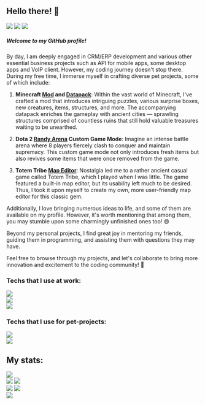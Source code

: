 ## Hello there! 👋

[![](https://img.shields.io/badge/Telegram-2CA5E0?style=for-the-badge&logo=telegram&logoColor=white)](https://t.me/qoqqi)
[![](https://img.shields.io/badge/Discord-7289DA?style=for-the-badge&logo=discord&logoColor=white)](https://discordapp.com/users/273145881669140482)
[![](https://img.shields.io/badge/Gmail-D14836?style=for-the-badge&logo=gmail&logoColor=white)](mailto:sazykin.georgii@gmail.com)

##### Welcome to my GitHub profile!

By day, I am deeply engaged in CRM/ERP development and various other essential business projects such as API for mobile apps, some desktop apps and VoIP client. However, my coding journey doesn't stop there. During my free time, I immerse myself in crafting diverse pet projects, some of which include:

1. **Minecraft [Mod](https://github.com/theqoqqi/qcraft-1.19) and [Datapack](qstructs-1.19)**:
Within the vast world of Minecraft, I've crafted a mod that introduces intriguing puzzles, various surprise boxes, new creatures, items, structures, and more. The accompanying datapack enriches the gameplay with ancient cities — sprawling structures comprised of countless ruins that still hold valuable treasures waiting to be unearthed.

2. **Dota 2 [Randy Arena](https://github.com/theqoqqi/randyarena) Custom Game Mode**:
Imagine an intense battle arena where 8 players fiercely clash to conquer and maintain supremacy. This custom game mode not only introduces fresh items but also revives some items that were once removed from the game.

3. **Totem Tribe [Map Editor](https://github.com/theqoqqi/tteditor)**:
Nostalgia led me to a rather ancient casual game called Totem Tribe, which I played when I was little. The game featured a built-in map editor, but its usability left much to be desired. Thus, I took it upon myself to create my own, more user-friendly map editor for this classic gem.

Additionally, I love bringing numerous ideas to life, and some of them are available on my profile. However, it's worth mentioning that among them, you may stumble upon some charmingly unfinished ones too! 😄

Beyond my personal projects, I find great joy in mentoring my friends, guiding them in programming, and assisting them with questions they may have.

Feel free to browse through my projects, and let's collaborate to bring more innovation and excitement to the coding community! 🚀

<!--
Больше инфы тут: https://habr.com/ru/articles/649363/
-->

### Techs that I use at work:
![](https://skillicons.dev/icons?i=php,mysql,js,html,css,sass,md&theme=light)\
![](https://skillicons.dev/icons?i=react,redux,electron,bootstrap,jquery,nodejs,laravel&theme=light)\
![](https://skillicons.dev/icons?i=git,gitlab,postman,powershell,bash,firebase,figma&theme=light)

### Techs that I use for pet-projects:
![](https://skillicons.dev/icons?i=java,gradle,unity,cs,js,lua,git&theme=light)\
![](https://skillicons.dev/icons?i=react,redux,nodejs,html,css,bootstrap,jquery&theme=light)

## My stats:
![](https://github-profile-summary-cards.vercel.app/api/cards/profile-details?username=theqoqqi)\
![](https://github-profile-summary-cards.vercel.app/api/cards/stats?username=theqoqqi)
![](https://github-profile-summary-cards.vercel.app/api/cards/productive-time?username=theqoqqi)\
![](https://github-profile-summary-cards.vercel.app/api/cards/most-commit-language?username=theqoqqi&exclude=ShaderLab)
![](https://github-profile-summary-cards.vercel.app/api/cards/repos-per-language?username=theqoqqi)\
![](https://github-readme-stats.vercel.app/api/top-langs/?username=theqoqqi&layout=compact&hide=shaderlab)

<!--
Here are some ideas to get you started:

- 🔭 I’m currently working on ...
- 🌱 I’m currently learning ...
- 👯 I’m looking to collaborate on ...
- 🤔 I’m looking for help with ...
- 💬 Ask me about ...
- 📫 How to reach me: ...
- 😄 Pronouns: ...
- ⚡ Fun fact: ...
-->
